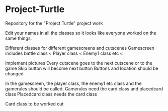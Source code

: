 # Project-Turtle
Repository for the "Project Turtle" project work

Edit your names in all the classes so it looks like everyone worked on the same things.

Different classes for different gamescreens and cutscenes
Gamescreen includes battle class <
Player class <
Enemy1 class etc <

Implement pictures
Every cutscene goes to the next cutscene or to the game
Skip button will become next button
Buttons and location should be changed

In the gamescreen, the player class, the enemy1 etc class and the gamerules should be called.
Gamerules need the card class and placedcard class
Placedcard class needs the card class

Card class to be worked out


